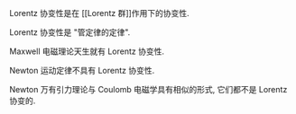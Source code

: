 
Lorentz 协变性是在 [[Lorentz 群]]作用下的协变性.

Lorentz 协变性是 "管定律的定律".

Maxwell 电磁理论天生就有 Lorentz 协变性.

Newton 运动定律不具有 Lorentz 协变性.

Newton 万有引力理论与 Coulomb 电磁学具有相似的形式, 它们都不是 Lorentz 协变的.